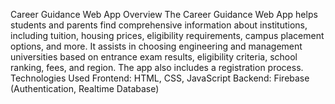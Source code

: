 ﻿Career Guidance Web App
Overview
The Career Guidance Web App helps students and parents find comprehensive information about institutions, including tuition, housing prices, eligibility requirements, campus placement options, and more. It assists in choosing engineering and management universities based on entrance exam results, eligibility criteria, school ranking, fees, and region. The app also includes a registration process.
Technologies Used
Frontend: HTML, CSS, JavaScript
Backend: Firebase (Authentication, Realtime Database)
